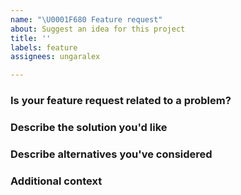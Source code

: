 ```yaml
---
name: "\U0001F680 Feature request"
about: Suggest an idea for this project
title: ''
labels: feature
assignees: ungaralex

---
```


### Is your feature request related to a problem?
<!-- Please describe. A clear and concise description of what the problem is. Ex. I'm always frustrated when [...] -->

### Describe the solution you'd like
<!-- A clear and concise description of what you want to happen. -->

### Describe alternatives you've considered
<!-- A clear and concise description of any alternative solutions or features you've considered. -->

### Additional context
<!-- Add any other context or screenshots about the feature request here. -->
